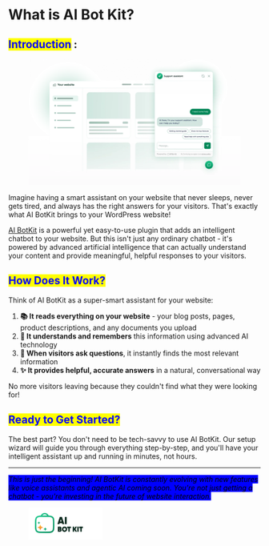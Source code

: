 # What is AI Bot Kit?

## <mark style="color:blue;">Introduction</mark> :&#x20;

<figure><img src="../.gitbook/assets/Hero-image-final-2048x1213.webp" alt=""><figcaption></figcaption></figure>

Imagine having a smart assistant on your website that never sleeps, never gets tired, and always has the right answers for your visitors. That's exactly what AI BotKit brings to your WordPress website!

[AI BotKit](https://aibotkit.io/) is a powerful yet easy-to-use plugin that adds an intelligent chatbot to your website. But this isn't just any ordinary chatbot - it's powered by advanced artificial intelligence that can actually understand your content and provide meaningful, helpful responses to your visitors.

## <mark style="color:blue;">How Does It Work?</mark>

Think of AI BotKit as a super-smart assistant for your website:

1. **📚 It reads everything on your website** - your blog posts, pages, product descriptions, and any documents you upload
2. **🧠 It understands and remembers** this information using advanced AI technology
3. **💬 When visitors ask questions**, it instantly finds the most relevant information
4. **✨ It provides helpful, accurate answers** in a natural, conversational way

No more visitors leaving because they couldn't find what they were looking for!



## <mark style="color:blue;">Ready to Get Started?</mark>

The best part? You don't need to be tech-savvy to use AI BotKit. Our setup wizard will guide you through everything step-by-step, and you'll have your intelligent assistant up and running in minutes, not hours.

***

_<mark style="background-color:blue;">This is just the beginning! AI BotKit is constantly evolving with new features like voice assistants and agentic AI coming soon. You're not just getting a chatbot - you're investing in the future of website interaction.</mark>_

<figure><img src="../.gitbook/assets/image (3) (1) (1) (1).png" alt=""><figcaption></figcaption></figure>
